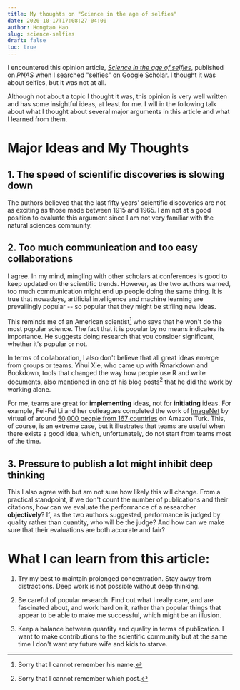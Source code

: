 ```yaml
---
title: My thoughts on "Science in the age of selfies"
date: 2020-10-17T17:08:27-04:00
author: Hongtao Hao
slug: science-selfies
draft: false
toc: true
---
```

I encountered this opinion article, [*Science in the age of selfies*](https://www.pnas.org/content/113/34/9384), published on *PNAS* when I searched "selfies" on Google Scholar. I thought it was about selfies, but it was not at all. 

Although not about a topic I thought it was, this opinion is very well written and has some insightful ideas, at least for me. I will in the following talk about what I thought about several major arguments in this article and what I learned from them. 

# Major Ideas and My Thoughts

## 1. The speed of scientific discoveries is slowing down

The authors believed that the last fifty years' scientific discoveries are not as exciting as those made between 1915 and 1965. I am not at a good position to evaluate this argument since I am not very familiar with the natural sciences community. 

## 2. Too much communication and too easy collaborations

I agree. In my mind, mingling with other scholars at conferences is good to keep updated on the scientific trends. However, as the two authors warned, too much communication might end up people doing the same thing. It is true that nowadays, artificial intelligence and machine learning are prevailingly popular -- so popular that they might be stifling new ideas. 

This reminds me of an American scientist[^1] who says that he won't do the most popular science. The fact that it is popular by no means indicates its importance. He suggests doing research that you consider significant, whether it's popular or not. 

In terms of collaboration, I also don't believe that all great ideas emerge from groups or teams. Yihui Xie, who came up with Rmarkdown and Bookdown, tools that changed the way how people use R and write documents, also mentioned in one of his blog posts[^2] that he did the work by working alone. 

For me, teams are great for **implementing** ideas, not for **initiating** ideas. For example, Fei-Fei Li and her colleagues completed the work of [ImageNet](http://image-net.org/papers/imagenet_cvpr09.pdf) by virtual of around [50,000 people from 167 countries](https://hyper.ai/8049) on Amazon Turk. This, of course, is an extreme case, but it illustrates that teams are useful when there exists a good idea, which, unfortunately, do not start from teams most of the time. 

## 3. Pressure to publish a lot might inhibit deep thinking

This I also agree with but am not sure how likely this will change. From a practical standpoint, if we don't count the number of publications and their citations, how can we evaluate the performance of a researcher **objectively**? If, as the two authors suggested, performance is judged by quality rather than quantity, who will be the judge? And how can we make sure that their evaluations are both accurate and fair? 

# What I can learn from this article: 

1. Try my best to maintain prolonged concentration. Stay away from distractions. Deep work is not possible without deep thinking. 

2. Be careful of popular research. Find out what I really care, and are fascinated about, and work hard on it, rather than popular things that appear to be able to make me successful, which might be an illusion. 

3. Keep a balance between quantity and quality in terms of publication. I want to make contributions to the scientific community but at the same time I don't want my future wife and kids to starve.  

[^1]: Sorry that I cannot remember his name.
[^2]: Sorry that I cannot remember which post. 